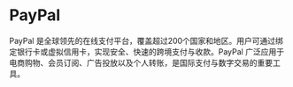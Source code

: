 # PayPal
PayPal 是全球领先的在线支付平台，覆盖超过200个国家和地区。用户可通过绑定银行卡或虚拟信用卡，实现安全、快速的跨境支付与收款。PayPal 广泛应用于电商购物、会员订阅、广告投放以及个人转账，是国际支付与数字交易的重要工具。
